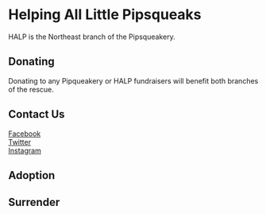 # Helping All Little Pipsqueaks

HALP is the Northeast branch of the Pipsqueakery. 

## Donating

Donating to any Pipqueakery or HALP fundraisers will benefit both branches of the rescue. 

## Contact Us

[Facebook](https://www.facebook.com/HALPRescue/)    
[Twitter](https://twitter.com/halfrescue)    
[Instagram](https://www.instagram.com/halfrescue/)    

## Adoption

## Surrender